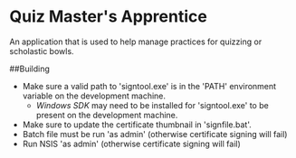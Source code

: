 ﻿# Quiz Master's Apprentice

An application that is used to help manage practices for quizzing or scholastic bowls.

##Building

- Make sure a valid path to 'signtool.exe' is in the 'PATH' environment variable on the development machine.
	- *Windows SDK* may need to be installed for 'signtool.exe' to be present on the development machine.
- Make sure to update the certificate thumbnail in 'signfile.bat'.
- Batch file must be run 'as admin' (otherwise certificate signing will fail)
- Run NSIS 'as admin' (otherwise certificate signing will fail)